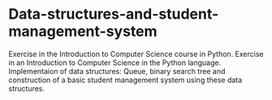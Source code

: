 # Data-structures-and-student-management-system
Exercise in the Introduction to Computer Science course in Python.
Exercise in an Introduction to Computer Science in the Python language. Implementaion of data structures: Queue, binary search tree and construction of a basic student management system using these data structures.
